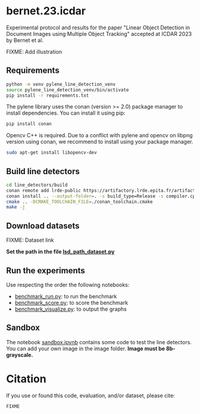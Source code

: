 # bernet.23.icdar
Experimental protocol and results for the paper "Linear Object Detection in Document Images using Multiple Object Tracking" accepted at ICDAR 2023 by Bernet et al.

FIXME: Add illustration

## Requirements

```bash
python -m venv pylene_line_detection_venv
source pylene_line_detection_venv/bin/activate
pip install -r requirements.txt
```

The pylene library uses the conan (version >= 2.0) package manager to install dependencies. You can install it using pip:
```bash
pip install conan
```

Opencv C++ is required. Due to a conflict with pylene and opencv on libpng version using conan, we recommend to install using your package manager.
```bash
sudo apt-get install libopencv-dev
```

## Build line detectors

```bash
cd line_detectors/build
conan remote add lrde-public https://artifactory.lrde.epita.fr/artifactory/api/conan/lrde-public
conan install .. --output-folder=. -s build_type=Release -s compiler.cppstd=20 -s compiler.libcxx=libstdc++11 --build missing --build freeimage* --build openjpeg*
cmake .. -DCMAKE_TOOLCHAIN_FILE=./conan_toolchain.cmake
make -j
```

## Download datasets

FIXME: Dataset link

**Set the path in the file [lsd_path_dataset.py](lsd_path_dataset.py)**

## Run the experiments

Use respecting the order the following notebooks:
-  [benchmark_run.py](benchmark_notebook/benchmark_run.py): to run the benchmark
-  [benchmark_score.py](benchmark_notebook/benchmark_score.py): to score the benchmark
-  [benchmark_visualize.py](benchmark_notebook/benchmark_visualize.py): to output the graphs

## Sandbox

The notebook [sandbox.ipynb](sandbox.ipynb) contains some code to test the line detectors. You can add your own image in the image folder. **Image must be 8b-grayscale.**

# Citation

If you use or found this code, evaluation, and/or dataset, please cite:

```
FIXME
```